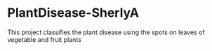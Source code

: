 # PlantDisease-SherlyA
This project classifies the plant disease using the spots on leaves of vegetable and fruit plants
